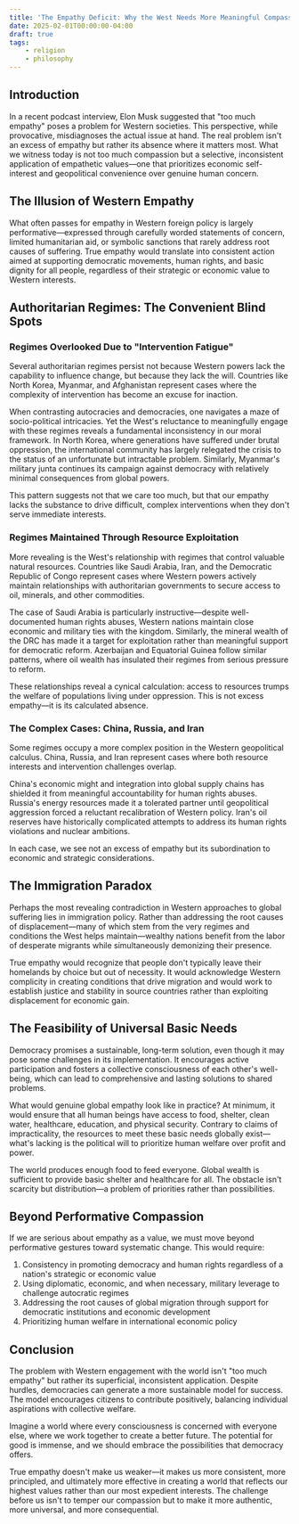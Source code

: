 ```yaml
---
title: 'The Empathy Deficit: Why the West Needs More Meaningful Compassion, Not Less'
date: 2025-02-01T00:00:00-04:00
draft: true
tags:
    - religion
    - philosophy
---
```


## Introduction

In a recent podcast interview, Elon Musk suggested that "too much empathy" poses a problem for Western societies. This perspective, while provocative, misdiagnoses the actual issue at hand. The real problem isn't an excess of empathy but rather its absence where it matters most. What we witness today is not too much compassion but a selective, inconsistent application of empathetic values—one that prioritizes economic self-interest and geopolitical convenience over genuine human concern.

## The Illusion of Western Empathy

What often passes for empathy in Western foreign policy is largely performative—expressed through carefully worded statements of concern, limited humanitarian aid, or symbolic sanctions that rarely address root causes of suffering. True empathy would translate into consistent action aimed at supporting democratic movements, human rights, and basic dignity for all people, regardless of their strategic or economic value to Western interests.

## Authoritarian Regimes: The Convenient Blind Spots

### Regimes Overlooked Due to "Intervention Fatigue"

Several authoritarian regimes persist not because Western powers lack the capability to influence change, but because they lack the will. Countries like North Korea, Myanmar, and Afghanistan represent cases where the complexity of intervention has become an excuse for inaction.

When contrasting autocracies and democracies, one navigates a maze of socio-political intricacies. Yet the West's reluctance to meaningfully engage with these regimes reveals a fundamental inconsistency in our moral framework. In North Korea, where generations have suffered under brutal oppression, the international community has largely relegated the crisis to the status of an unfortunate but intractable problem. Similarly, Myanmar's military junta continues its campaign against democracy with relatively minimal consequences from global powers. 

This pattern suggests not that we care too much, but that our empathy lacks the substance to drive difficult, complex interventions when they don't serve immediate interests.

### Regimes Maintained Through Resource Exploitation

More revealing is the West's relationship with regimes that control valuable natural resources. Countries like Saudi Arabia, Iran, and the Democratic Republic of Congo represent cases where Western powers actively maintain relationships with authoritarian governments to secure access to oil, minerals, and other commodities.

The case of Saudi Arabia is particularly instructive—despite well-documented human rights abuses, Western nations maintain close economic and military ties with the kingdom. Similarly, the mineral wealth of the DRC has made it a target for exploitation rather than meaningful support for democratic reform. Azerbaijan and Equatorial Guinea follow similar patterns, where oil wealth has insulated their regimes from serious pressure to reform.

These relationships reveal a cynical calculation: access to resources trumps the welfare of populations living under oppression. This is not excess empathy—it is its calculated absence.

### The Complex Cases: China, Russia, and Iran

Some regimes occupy a more complex position in the Western geopolitical calculus. China, Russia, and Iran represent cases where both resource interests and intervention challenges overlap.

China's economic might and integration into global supply chains has shielded it from meaningful accountability for human rights abuses. Russia's energy resources made it a tolerated partner until geopolitical aggression forced a reluctant recalibration of Western policy. Iran's oil reserves have historically complicated attempts to address its human rights violations and nuclear ambitions.

In each case, we see not an excess of empathy but its subordination to economic and strategic considerations.

## The Immigration Paradox

Perhaps the most revealing contradiction in Western approaches to global suffering lies in immigration policy. Rather than addressing the root causes of displacement—many of which stem from the very regimes and conditions the West helps maintain—wealthy nations benefit from the labor of desperate migrants while simultaneously demonizing their presence.

True empathy would recognize that people don't typically leave their homelands by choice but out of necessity. It would acknowledge Western complicity in creating conditions that drive migration and would work to establish justice and stability in source countries rather than exploiting displacement for economic gain.

## The Feasibility of Universal Basic Needs

Democracy promises a sustainable, long-term solution, even though it may pose some challenges in its implementation. It encourages active participation and fosters a collective consciousness of each other's well-being, which can lead to comprehensive and lasting solutions to shared problems.

What would genuine global empathy look like in practice? At minimum, it would ensure that all human beings have access to food, shelter, clean water, healthcare, education, and physical security. Contrary to claims of impracticality, the resources to meet these basic needs globally exist—what's lacking is the political will to prioritize human welfare over profit and power.

The world produces enough food to feed everyone. Global wealth is sufficient to provide basic shelter and healthcare for all. The obstacle isn't scarcity but distribution—a problem of priorities rather than possibilities.

## Beyond Performative Compassion

If we are serious about empathy as a value, we must move beyond performative gestures toward systematic change. This would require:

1. Consistency in promoting democracy and human rights regardless of a nation's strategic or economic value
2. Using diplomatic, economic, and when necessary, military leverage to challenge autocratic regimes
3. Addressing the root causes of global migration through support for democratic institutions and economic development
4. Prioritizing human welfare in international economic policy

## Conclusion

The problem with Western engagement with the world isn't "too much empathy" but rather its superficial, inconsistent application. Despite hurdles, democracies can generate a more sustainable model for success. The model encourages citizens to contribute positively, balancing individual aspirations with collective welfare.

Imagine a world where every consciousness is concerned with everyone else, where we work together to create a better future. The potential for good is immense, and we should embrace the possibilities that democracy offers.

True empathy doesn't make us weaker—it makes us more consistent, more principled, and ultimately more effective in creating a world that reflects our highest values rather than our most expedient interests. The challenge before us isn't to temper our compassion but to make it more authentic, more universal, and more consequential.